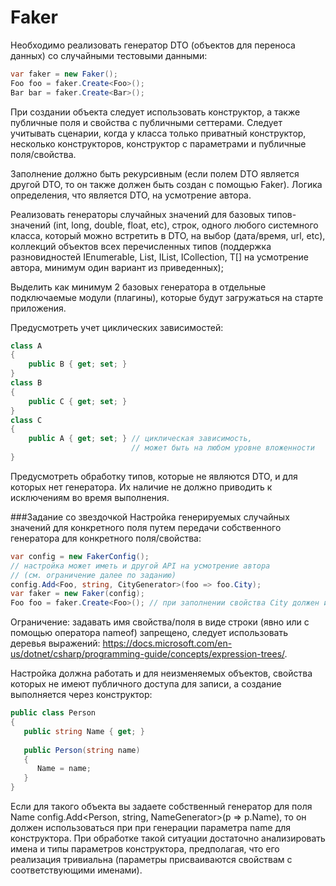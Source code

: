 # Faker
Необходимо реализовать генератор DTO (объектов для переноса данных) со случайными тестовыми данными:

```csharp
var faker = new Faker();
Foo foo = faker.Create<Foo>();
Bar bar = faker.Create<Bar>();
```
При создании объекта следует использовать конструктор, а также публичные поля и свойства с публичными сеттерами. Следует учитывать сценарии, когда у класса только приватный конструктор, несколько конструкторов, конструктор с параметрами и публичные поля/свойства.

Заполнение должно быть рекурсивным (если полем DTO является другой DTO, то он также должен быть создан с помощью Faker). Логика определения, что является DTO, на усмотрение автора.

Реализовать генераторы случайных значений для базовых типов-значений (int, long, double, float, etc), строк, одного любого системного класса, который можно встретить в DTO, на выбор (дата/время, url, etc), коллекций объектов всех перечисленных типов (поддержка разновидностей IEnumerable<T>, List<T>, IList<T>, ICollection<T>, T[] на усмотрение автора, минимум один вариант из приведенных);

Выделить как минимум 2 базовых генератора в отдельные подключаемые модули (плагины), которые будут загружаться на старте приложения.

Предусмотреть учет циклических зависимостей:

```csharp
class A
{
    public B { get; set; }
}
class B
{
    public C { get; set; }
}
class C
{
    public A { get; set; } // циклическая зависимость, 
                           // может быть на любом уровне вложенности
}
```
Предусмотреть обработку типов, которые не являются DTO, и для которых нет генератора. Их наличие не должно приводить к исключениям во время выполнения.

###Задание со звездочкой
Настройка генерируемых случайных значений для конкретного поля путем передачи собственного генератора для конкретного поля/свойства:

```csharp
var config = new FakerConfig();
// настройка может иметь и другой API на усмотрение автора 
// (см. ограничение далее по заданию)
config.Add<Foo, string, CityGenerator>(foo => foo.City); 
var faker = new Faker(config);
Foo foo = faker.Create<Foo>(); // при заполнении свойства City должен использоваться CityGenerator
```
Ограничение: задавать имя свойства/поля в виде строки (явно или с помощью оператора nameof) запрещено, следует использовать деревья выражений: https://docs.microsoft.com/en-us/dotnet/csharp/programming-guide/concepts/expression-trees/.

Настройка должна работать и для неизменяемых объектов, свойства которых не имеют публичного доступа для записи, а создание выполняется через конструктор:

```csharp
public class Person
{
   public string Name { get; }
   
   public Person(string name)
   {
      Name = name;
   }
}
```
Если для такого объекта вы задаете собственный генератор для поля Name config.Add<Person, string, NameGenerator>(p => p.Name), то он должен использоваться при при генерации параметра name для конструктора. При обработке такой ситуации достаточно анализировать имена и типы параметров конструктора, предполагая, что его реализация тривиальна (параметры присваиваются свойствам с соответствующими именами).
